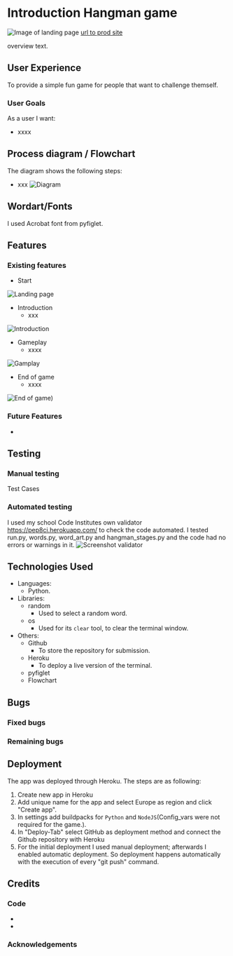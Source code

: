 # Introduction Hangman game
![Image of landing page]()
[url to prod site]()

overview text.

## User Experience
To provide a simple fun game for people that want to challenge themself. 

### User Goals
As a user I want:
* xxxx



## Process diagram / Flowchart
The diagram shows the following steps:
- xxx
![Diagram]()

## Wordart/Fonts
I used Acrobat font from pyfiglet.

## Features
### Existing features
* Start 

![Landing page]()

* Introduction
    * xxx

![Introduction]()

* Gameplay 
    * xxxx

![Gamplay]()

* End of game
    * xxxx

![End of game]()) 

### Future Features
 * 

## Testing
### Manual testing
Test Cases

### Automated testing
I used my school Code Institutes own validator https://pep8ci.herokuapp.com/ to check the code automated. I tested run.py, words.py, word_art.py and hangman_stages.py and the code had no errors or warnings in it.
![Screenshot validator]()
## Technologies Used
* Languages: 
    * Python.
* Libraries:
    * random 
        - Used to select a random word.
    * os
        - Used for its `clear` tool, to clear the terminal window.
* Others:
    * Github
        - To store the repository for submission.
    * Heroku
        - To deploy a live version of the terminal.
    * pyfiglet
    * Flowchart 
## Bugs
### Fixed bugs

### Remaining bugs


## Deployment
 The app was deployed through Heroku. The steps are as following:

1. Create new app in Heroku
2. Add unique name for the app and select Europe as region and click "Create app".
3. In settings add buildpacks for `Python` and `NodeJS`(Config_vars were not required for the game.).
4. In "Deploy-Tab" select GitHub as deployment method and connect the Github repository with Heroku
5. For the initial deployment I used manual deployment; afterwards I enabled automatic deployment. So deployment happens automatically with the execution of every "git push" command.  
## Credits
### Code
* 
* 
### Acknowledgements